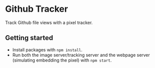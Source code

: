 # Github Tracker

Track Github file views with a pixel tracker.

## Getting started

* Install packages with `npm install`.
* Run both the image server/tracking server and the webpage server (simulating embedding the pixel) with `npm start`.